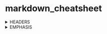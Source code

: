 # markdown_cheatsheet

<details><summary> HEADERS </summary>
<p>
  
```markdown
# h1
## h2
### h3
#### h4
##### h5
###### h6
```
# h1
## h2
### h3
#### h4
##### h5
###### h6

</p>
</details>

<details><summary> EMPHASIS </summary>
<p>

```markdown
*This text will be italic*
_This will also be italic_
**This text will be bold**
__This will also be bold__
*You **can** combine them
```

*This text will be italic*
_This will also be italic_
**This text will be bold**
__This will also be bold__
*You **can** combine them*

</p>
</details>
